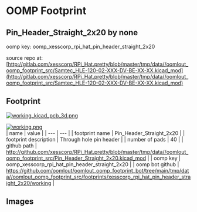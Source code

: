# OOMP Footprint  
## Pin_Header_Straight_2x20  by none  
  
oomp key: oomp_xesscorp_rpi_hat_pin_header_straight_2x20  
  
source repo at: [http://gitlab.com/xesscorp/RPi_Hat.pretty/blob/master/tmp/data//oomlout_oomp_footprint_src/Samtec_HLE-120-02-XXX-DV-BE-XX-XX.kicad_mod](http://gitlab.com/xesscorp/RPi_Hat.pretty/blob/master/tmp/data//oomlout_oomp_footprint_src/Samtec_HLE-120-02-XXX-DV-BE-XX-XX.kicad_mod)  
## Footprint  
  
[![working_kicad_pcb_3d.png](working_kicad_pcb_3d_600.png)](working_kicad_pcb_3d.png)  
  
[![working.png](working_600.png)](working.png)  
| name | value | 
| --- | --- | 
| footprint name | Pin_Header_Straight_2x20 | 
| footprint description | Through hole pin header | 
| number of pads | 40 | 
| github path | http://github.com/xesscorp/RPi_Hat.pretty/blob/master/tmp/data//oomlout_oomp_footprint_src/Pin_Header_Straight_2x20.kicad_mod | 
| oomp key | oomp_xesscorp_rpi_hat_pin_header_straight_2x20 | 
| oomp bot github | https://github.com/oomlout/oomlout_oomp_footprint_bot/tree/main/tmp/data//oomlout_oomp_footprint_src/footprints/xesscorp_rpi_hat_pin_header_straight_2x20/working | 
## Images  
